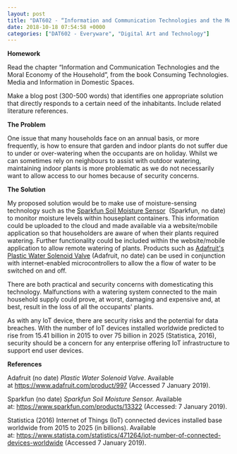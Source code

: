 ```yaml
---
layout: post
title: "DAT602 - “Information and Communication Technologies and the Moral Economy of the Household”"
date: 2018-10-18 07:54:58 +0000
categories: ["DAT602 - Everyware", "Digital Art and Technology"]
---
```


**Homework**

Read the chapter “Information and Communication Technologies and the Moral Economy of the Household”, from the book Consuming Technologies. Media and Information in Domestic Spaces.

Make a blog post (300-500 words) that identifies one appropriate solution that directly responds to a certain need of the inhabitants. Include related literature references.

**The Problem**

One issue that many households face on an annual basis, or more frequently, is how to ensure that garden and indoor plants do not suffer due to under or over-watering when the occupants are on holiday. Whilst we can sometimes rely on neighbours to assist with outdoor watering, maintaining indoor plants is more problematic as we do not necessarily want to allow access to our homes because of security concerns.

**The Solution**

My proposed solution would be to make use of moisture-sensing technology such as the <a href="https://www.sparkfun.com/products/13322">Sparkfun Soil Moisture Sensor</a>  (Sparkfun, no date) to monitor moisture levels within houseplant containers. This information could be uploaded to the cloud and made available via a website/mobile application so that householders are aware of when their plants required watering. Further functionality could be included within the website/mobile application to allow remote watering of plants. Products such as <a href="https://www.adafruit.com/product/997">Adafruit's Plastic Water Solenoid Valve</a> (Adafruit, no date) can be used in conjunction with internet-enabled microcontrollers to allow the a flow of water to be switched on and off.

There are both practical and security concerns with domesticating this technology. Malfunctions with a watering system connected to the main household supply could prove, at worst, damaging and expensive and, at best, result in the loss of all the occupants' plants.

As with any IoT device, there are security risks and the potential for data breaches. With the number of IoT devices installed worldwide predicted to rise from 15.41 billion in 2015 to over 75 billion in 2025 (Statistica, 2016), security should be a concern for any enterprise offering IoT infrastructure to support end user devices.

**References**

Adafruit (no date) *Plastic Water Solenoid Valve*. Available at <a href="https://www.adafruit.com/product/997">https://www.adafruit.com/product/997</a> (Accessed 7 January 2019).

Sparkfun (no date) *Sparkfun Soil Moisture Sensor.* Available at: <a href="https://www.sparkfun.com/products/13322">https://www.sparkfun.com/products/13322</a> (Accessed: 7 January 2019).

Statistica (2016) Internet of Things (IoT) connected devices installed base worldwide from 2015 to 2025 (in billions). Available at: <a href="https://www.statista.com/statistics/471264/iot-number-of-connected-devices-worldwide">https://www.statista.com/statistics/471264/iot-number-of-connected-devices-worldwide</a> (Accessed 7 January 2019).